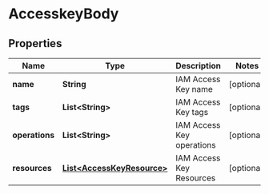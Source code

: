 # AccesskeyBody

## Properties
Name | Type | Description | Notes
------------ | ------------- | ------------- | -------------
**name** | **String** | IAM Access Key name |  [optional]
**tags** | **List&lt;String&gt;** | IAM Access Key tags |  [optional]
**operations** | **List&lt;String&gt;** | IAM Access Key operations |  [optional]
**resources** | [**List&lt;AccessKeyResource&gt;**](AccessKeyResource.md) | IAM Access Key Resources |  [optional]

